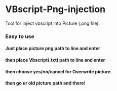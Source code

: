 # VBscript-Png-injection
Tool for inject vbscript into Picture (.png file).

### Easy to use
#### Just place picture png path to line and enter
#### then place Vbscript(.txt) path to line and enter
#### then choose yes/no/cancel for Overwrite picture.
#### then go ur old picture path and there!
